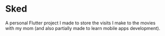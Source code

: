 # Sked

A personal Flutter project I made to store the visits I make to the movies with my mom (and also partially made to learn mobile apps development).
